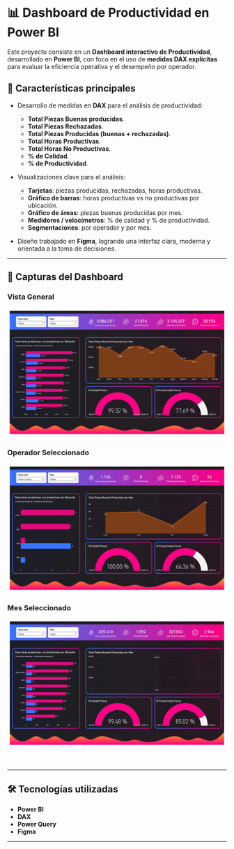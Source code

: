 # 📊 Dashboard de Productividad en Power BI  

Este proyecto consiste en un **Dashboard interactivo de Productividad**, desarrollado en **Power BI**, con foco en el uso de **medidas DAX explícitas** para evaluar la eficiencia operativa y el desempeño por operador.  

## 🚀 Características principales  

- Desarrollo de medidas en **DAX** para el análisis de productividad:  
  - **Total Piezas Buenas producidas**.  
  - **Total Piezas Rechazadas**.  
  - **Total Piezas Producidas (buenas + rechazadas)**.  
  - **Total Horas Productivas**.  
  - **Total Horas No Productivas**.  
  - **% de Calidad**.  
  - **% de Productividad**.  

- Visualizaciones clave para el análisis:  
  - **Tarjetas**: piezas producidas, rechazadas, horas productivas.  
  - **Gráfico de barras**: horas productivas vs no productivas por ubicación.  
  - **Gráfico de áreas**: piezas buenas producidas por mes.  
  - **Medidores / velocímetros**: % de calidad y % de productividad.  
  - **Segmentaciones**: por operador y por mes.  

- Diseño trabajado en **Figma**, logrando una interfaz clara, moderna y orientada a la toma de decisiones.  

---

## 📸 Capturas del Dashboard  

###  Vista General
<img width="800" alt="Vista General" src="./Vistas IMG/Vista General.png" />
<br>

###  Operador Seleccionado
<img width="800" alt="Operador Seleccionado" src="./Vistas IMG/Operador Seleccionado.png" />
<br>

###  Mes Seleccionado
<img width="800" alt="Mes Seleccionado" src="./Vistas IMG/Mes Seleccionado.png" />
<br>


<br>
<br>

---

## 🛠️ Tecnologías utilizadas  
- **Power BI**  
- **DAX**  
- **Power Query**  
- **Figma**  

---
